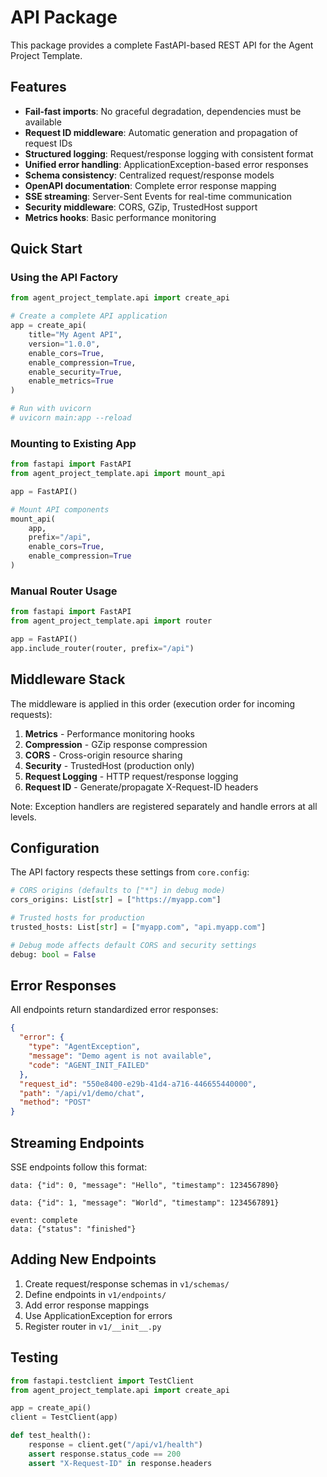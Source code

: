 # API Package

This package provides a complete FastAPI-based REST API for the Agent Project Template.

## Features

- **Fail-fast imports**: No graceful degradation, dependencies must be available
- **Request ID middleware**: Automatic generation and propagation of request IDs
- **Structured logging**: Request/response logging with consistent format
- **Unified error handling**: ApplicationException-based error responses
- **Schema consistency**: Centralized request/response models
- **OpenAPI documentation**: Complete error response mapping
- **SSE streaming**: Server-Sent Events for real-time communication
- **Security middleware**: CORS, GZip, TrustedHost support
- **Metrics hooks**: Basic performance monitoring

## Quick Start

### Using the API Factory

```python
from agent_project_template.api import create_api

# Create a complete API application
app = create_api(
    title="My Agent API",
    version="1.0.0",
    enable_cors=True,
    enable_compression=True,
    enable_security=True,
    enable_metrics=True
)

# Run with uvicorn
# uvicorn main:app --reload
```

### Mounting to Existing App

```python
from fastapi import FastAPI
from agent_project_template.api import mount_api

app = FastAPI()

# Mount API components
mount_api(
    app,
    prefix="/api",
    enable_cors=True,
    enable_compression=True
)
```

### Manual Router Usage

```python
from fastapi import FastAPI
from agent_project_template.api import router

app = FastAPI()
app.include_router(router, prefix="/api")
```

## Middleware Stack

The middleware is applied in this order (execution order for incoming requests):

1. **Metrics** - Performance monitoring hooks
2. **Compression** - GZip response compression
3. **CORS** - Cross-origin resource sharing
4. **Security** - TrustedHost (production only)
5. **Request Logging** - HTTP request/response logging
6. **Request ID** - Generate/propagate X-Request-ID headers

Note: Exception handlers are registered separately and handle errors at all levels.

## Configuration

The API factory respects these settings from `core.config`:

```python
# CORS origins (defaults to ["*"] in debug mode)
cors_origins: List[str] = ["https://myapp.com"]

# Trusted hosts for production
trusted_hosts: List[str] = ["myapp.com", "api.myapp.com"]

# Debug mode affects default CORS and security settings
debug: bool = False
```

## Error Responses

All endpoints return standardized error responses:

```json
{
  "error": {
    "type": "AgentException",
    "message": "Demo agent is not available",
    "code": "AGENT_INIT_FAILED"
  },
  "request_id": "550e8400-e29b-41d4-a716-446655440000",
  "path": "/api/v1/demo/chat",
  "method": "POST"
}
```

## Streaming Endpoints

SSE endpoints follow this format:

```
data: {"id": 0, "message": "Hello", "timestamp": 1234567890}

data: {"id": 1, "message": "World", "timestamp": 1234567891}

event: complete
data: {"status": "finished"}
```

## Adding New Endpoints

1. Create request/response schemas in `v1/schemas/`
2. Define endpoints in `v1/endpoints/`
3. Add error response mappings
4. Use ApplicationException for errors
5. Register router in `v1/__init__.py`

## Testing

```python
from fastapi.testclient import TestClient
from agent_project_template.api import create_api

app = create_api()
client = TestClient(app)

def test_health():
    response = client.get("/api/v1/health")
    assert response.status_code == 200
    assert "X-Request-ID" in response.headers
```
